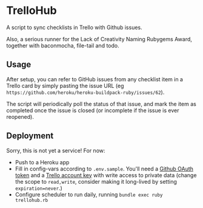 # TrelloHub

A script to sync checklists in Trello with Github issues.

Also, a serious runner for the Lack of Creativity Naming Rubygems Award, together with baconmocha, file-tail and todo.


## Usage

After setup, you can refer to GitHub issues from any checklist item in a Trello card by simply pasting the issue URL (eg `https://github.com/heroku/heroku-buildpack-ruby/issues/62`).

The script will periodically poll the status of that issue, and mark the item as completed once the issue is closed (or incomplete if the issue is ever reopened).


## Deployment

Sorry, this is not yet a service! For now:

  - Push to a Heroku app
  - Fill in config-vars according to `.env.sample`. You'll need a [Github OAuth token](https://help.github.com/articles/creating-an-oauth-token-for-command-line-use) and a [Trello account key](https://trello.com/1/appKey/generate) with write access to private data (change the scope to `read,write`, consider making it long-lived by setting `expiration=never`.)
  - Configure scheduler to run daily, running `bundle exec ruby trellohub.rb`
